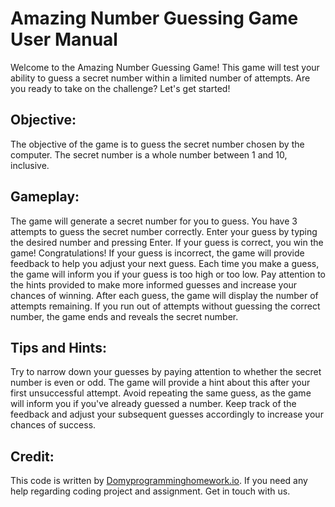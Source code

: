 # Amazing Number Guessing Game User Manual

Welcome to the Amazing Number Guessing Game! This game will test your ability to guess a secret number within a limited number of attempts. Are you ready to take on the challenge? Let's get started!

## Objective:
The objective of the game is to guess the secret number chosen by the computer. The secret number is a whole number between 1 and 10, inclusive.

## Gameplay:

The game will generate a secret number for you to guess.
You have 3 attempts to guess the secret number correctly.
Enter your guess by typing the desired number and pressing Enter.
If your guess is correct, you win the game! Congratulations!
If your guess is incorrect, the game will provide feedback to help you adjust your next guess.
Each time you make a guess, the game will inform you if your guess is too high or too low.
Pay attention to the hints provided to make more informed guesses and increase your chances of winning.
After each guess, the game will display the number of attempts remaining.
If you run out of attempts without guessing the correct number, the game ends and reveals the secret number.


## Tips and Hints:

Try to narrow down your guesses by paying attention to whether the secret number is even or odd. The game will provide a hint about this after your first unsuccessful attempt.
Avoid repeating the same guess, as the game will inform you if you've already guessed a number.
Keep track of the feedback and adjust your subsequent guesses accordingly to increase your chances of success.

## Credit:
This code is written by [Domyprogramminghomework.io](https://domyprogramminghomework.io).
If you need any help regarding coding project and assignment. Get in touch with us.
